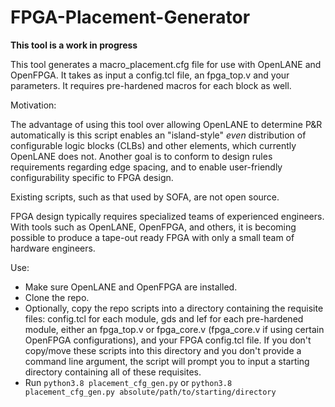 # FPGA-Placement-Generator

**This tool is a work in progress**

This tool generates a macro_placement.cfg file for use with OpenLANE and OpenFPGA. It takes as input a config.tcl file, an fpga_top.v and your parameters. It requires pre-hardened macros for each block as well. 

Motivation: 

The advantage of using this tool over allowing OpenLANE to determine P&R automatically is this script enables an "island-style" *even* distribution of configurable logic blocks (CLBs) and other elements, which currently OpenLANE does not. Another goal is to conform to design rules requirements regarding edge spacing, and to enable user-friendly configurability specific to FPGA design.

Existing scripts, such as that used by SOFA, are not open source. 

FPGA design typically requires specialized teams of experienced engineers. With tools such as OpenLANE, OpenFPGA, and others, it is becoming possible to produce a tape-out ready FPGA with only a small team of hardware engineers.

Use:

- Make sure OpenLANE and OpenFPGA are installed. 
- Clone the repo. 
- Optionally, copy the repo scripts into a directory containing the requisite files: config.tcl for each module, gds and lef for each pre-hardened module, either an fpga_top.v or fpga_core.v (fpga_core.v if using certain OpenFPGA configurations), and your FPGA config.tcl file. If you don't copy/move these scripts into this directory and you don't provide a command line argument, the script will prompt you to input a starting directory containing all of these requisites. 
- Run ```python3.8 placement_cfg_gen.py``` or ```python3.8 placement_cfg_gen.py absolute/path/to/starting/directory```
